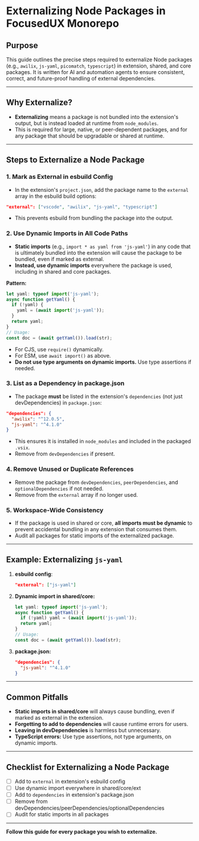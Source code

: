 # Externalizing Node Packages in FocusedUX Monorepo

## Purpose
This guide outlines the precise steps required to externalize Node packages (e.g., `awilix`, `js-yaml`, `picomatch`, `typescript`) in extension, shared, and core packages. It is written for AI and automation agents to ensure consistent, correct, and future-proof handling of external dependencies.

---

## Why Externalize?
- **Externalizing** means a package is not bundled into the extension's output, but is instead loaded at runtime from `node_modules`.
- This is required for large, native, or peer-dependent packages, and for any package that should be upgradable or shared at runtime.

---

## Steps to Externalize a Node Package

### 1. **Mark as External in esbuild Config**
- In the extension's `project.json`, add the package name to the `external` array in the esbuild build options:

```json
"external": ["vscode", "awilix", "js-yaml", "typescript"]
```
- This prevents esbuild from bundling the package into the output.

### 2. **Use Dynamic Imports in All Code Paths**
- **Static imports** (e.g., `import * as yaml from 'js-yaml'`) in any code that is ultimately bundled into the extension will cause the package to be bundled, even if marked as external.
- **Instead, use dynamic imports** everywhere the package is used, including in shared and core packages.

**Pattern:**
```ts
let yaml: typeof import('js-yaml');
async function getYaml() {
  if (!yaml) {
    yaml = (await import('js-yaml'));
  }
  return yaml;
}
// Usage:
const doc = (await getYaml()).load(str);
```
- For CJS, use `require()` dynamically.
- For ESM, use `await import()` as above.
- **Do not use type arguments on dynamic imports.** Use type assertions if needed.

### 3. **List as a Dependency in package.json**
- The package **must** be listed in the extension's `dependencies` (not just devDependencies) in `package.json`:

```json
"dependencies": {
  "awilix": "^12.0.5",
  "js-yaml": "^4.1.0"
}
```
- This ensures it is installed in `node_modules` and included in the packaged `.vsix`.
- Remove from `devDependencies` if present.

### 4. **Remove Unused or Duplicate References**
- Remove the package from `devDependencies`, `peerDependencies`, and `optionalDependencies` if not needed.
- Remove from the `external` array if no longer used.

### 5. **Workspace-Wide Consistency**
- If the package is used in shared or core, **all imports must be dynamic** to prevent accidental bundling in any extension that consumes them.
- Audit all packages for static imports of the externalized package.

---

## Example: Externalizing `js-yaml`

1. **esbuild config**:
   ```json
   "external": ["js-yaml"]
   ```
2. **Dynamic import in shared/core:**
   ```ts
   let yaml: typeof import('js-yaml');
   async function getYaml() {
     if (!yaml) yaml = (await import('js-yaml'));
     return yaml;
   }
   // Usage:
   const doc = (await getYaml()).load(str);
   ```
3. **package.json:**
   ```json
   "dependencies": {
     "js-yaml": "^4.1.0"
   }
   ```

---

## Common Pitfalls
- **Static imports in shared/core** will always cause bundling, even if marked as external in the extension.
- **Forgetting to add to dependencies** will cause runtime errors for users.
- **Leaving in devDependencies** is harmless but unnecessary.
- **TypeScript errors:** Use type assertions, not type arguments, on dynamic imports.

---

## Checklist for Externalizing a Node Package
- [ ] Add to `external` in extension's esbuild config
- [ ] Use dynamic import everywhere in shared/core/ext
- [ ] Add to `dependencies` in extension's package.json
- [ ] Remove from devDependencies/peerDependencies/optionalDependencies
- [ ] Audit for static imports in all packages

---

**Follow this guide for every package you wish to externalize.** 